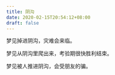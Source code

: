 ```yaml
---
title: 阴沟
date: 2020-02-15T20:54:12+08:00
draft: false
---
```


梦见掉进阴沟，灾难会来临。


梦见从阴沟里爬出来，考验期很快胜利结束。


梦见被人推进阴沟，会受朋友的骗。
